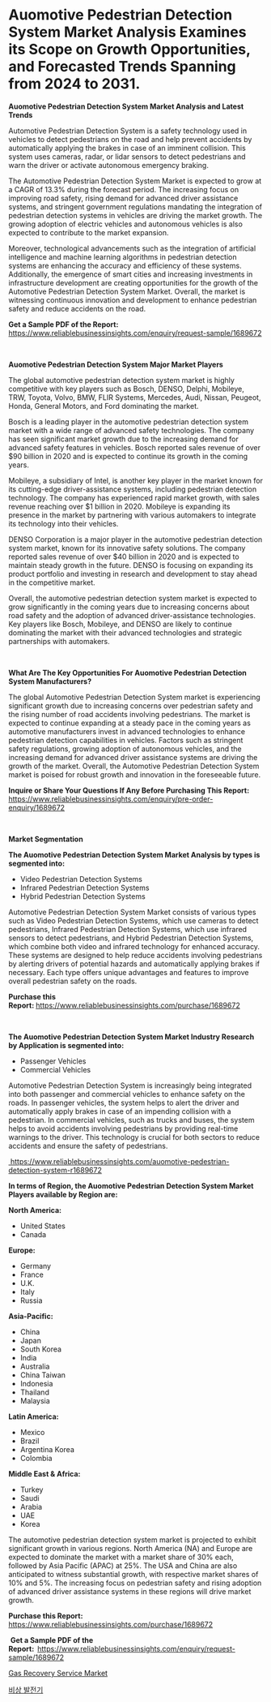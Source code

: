 <p><h1>Auomotive Pedestrian Detection System Market Analysis Examines its Scope on Growth Opportunities, and Forecasted Trends Spanning from 2024 to 2031.</h1></p><p><strong>Auomotive Pedestrian Detection System Market Analysis and Latest Trends</strong></p>
<p><p>Automotive Pedestrian Detection System is a safety technology used in vehicles to detect pedestrians on the road and help prevent accidents by automatically applying the brakes in case of an imminent collision. This system uses cameras, radar, or lidar sensors to detect pedestrians and warn the driver or activate autonomous emergency braking.</p><p>The Automotive Pedestrian Detection System Market is expected to grow at a CAGR of 13.3% during the forecast period. The increasing focus on improving road safety, rising demand for advanced driver assistance systems, and stringent government regulations mandating the integration of pedestrian detection systems in vehicles are driving the market growth. The growing adoption of electric vehicles and autonomous vehicles is also expected to contribute to the market expansion.</p><p>Moreover, technological advancements such as the integration of artificial intelligence and machine learning algorithms in pedestrian detection systems are enhancing the accuracy and efficiency of these systems. Additionally, the emergence of smart cities and increasing investments in infrastructure development are creating opportunities for the growth of the Automotive Pedestrian Detection System Market. Overall, the market is witnessing continuous innovation and development to enhance pedestrian safety and reduce accidents on the road.</p></p>
<p><strong>Get a Sample PDF of the Report:&nbsp;</strong> <a href="https://www.reliablebusinessinsights.com/enquiry/request-sample/1689672">https://www.reliablebusinessinsights.com/enquiry/request-sample/1689672</a></p>
<p>&nbsp;</p>
<p><strong>Auomotive Pedestrian Detection System Major Market Players</strong></p>
<p><p>The global automotive pedestrian detection system market is highly competitive with key players such as Bosch, DENSO, Delphi, Mobileye, TRW, Toyota, Volvo, BMW, FLIR Systems, Mercedes, Audi, Nissan, Peugeot, Honda, General Motors, and Ford dominating the market. </p><p>Bosch is a leading player in the automotive pedestrian detection system market with a wide range of advanced safety technologies. The company has seen significant market growth due to the increasing demand for advanced safety features in vehicles. Bosch reported sales revenue of over $90 billion in 2020 and is expected to continue its growth in the coming years.</p><p>Mobileye, a subsidiary of Intel, is another key player in the market known for its cutting-edge driver-assistance systems, including pedestrian detection technology. The company has experienced rapid market growth, with sales revenue reaching over $1 billion in 2020. Mobileye is expanding its presence in the market by partnering with various automakers to integrate its technology into their vehicles.</p><p>DENSO Corporation is a major player in the automotive pedestrian detection system market, known for its innovative safety solutions. The company reported sales revenue of over $40 billion in 2020 and is expected to maintain steady growth in the future. DENSO is focusing on expanding its product portfolio and investing in research and development to stay ahead in the competitive market.</p><p>Overall, the automotive pedestrian detection system market is expected to grow significantly in the coming years due to increasing concerns about road safety and the adoption of advanced driver-assistance technologies. Key players like Bosch, Mobileye, and DENSO are likely to continue dominating the market with their advanced technologies and strategic partnerships with automakers.</p></p>
<p>&nbsp;</p>
<p><strong>What Are The Key Opportunities For Auomotive Pedestrian Detection System Manufacturers?</strong></p>
<p><p>The global Automotive Pedestrian Detection System market is experiencing significant growth due to increasing concerns over pedestrian safety and the rising number of road accidents involving pedestrians. The market is expected to continue expanding at a steady pace in the coming years as automotive manufacturers invest in advanced technologies to enhance pedestrian detection capabilities in vehicles. Factors such as stringent safety regulations, growing adoption of autonomous vehicles, and the increasing demand for advanced driver assistance systems are driving the growth of the market. Overall, the Automotive Pedestrian Detection System market is poised for robust growth and innovation in the foreseeable future.</p></p>
<p><strong>Inquire or Share Your Questions If Any Before Purchasing This Report:</strong> <a href="https://www.reliablebusinessinsights.com/enquiry/pre-order-enquiry/1689672">https://www.reliablebusinessinsights.com/enquiry/pre-order-enquiry/1689672</a></p>
<p>&nbsp;</p>
<p><strong>Market Segmentation</strong></p>
<p><strong>The Auomotive Pedestrian Detection System Market Analysis by types is segmented into:</strong></p>
<p><ul><li>Video Pedestrian Detection Systems</li><li>Infrared Pedestrian Detection Systems</li><li>Hybrid Pedestrian Detection Systems</li></ul></p>
<p><p>Automotive Pedestrian Detection System Market consists of various types such as Video Pedestrian Detection Systems, which use cameras to detect pedestrians, Infrared Pedestrian Detection Systems, which use infrared sensors to detect pedestrians, and Hybrid Pedestrian Detection Systems, which combine both video and infrared technology for enhanced accuracy. These systems are designed to help reduce accidents involving pedestrians by alerting drivers of potential hazards and automatically applying brakes if necessary. Each type offers unique advantages and features to improve overall pedestrian safety on the roads.</p></p>
<p><strong>Purchase this Report:&nbsp;</strong><a href="https://www.reliablebusinessinsights.com/purchase/1689672">https://www.reliablebusinessinsights.com/purchase/1689672</a></p>
<p>&nbsp;</p>
<p><strong>The Auomotive Pedestrian Detection System Market Industry Research by Application is segmented into:</strong></p>
<p><ul><li>Passenger Vehicles</li><li>Commercial Vehicles</li></ul></p>
<p><p>Automotive Pedestrian Detection System is increasingly being integrated into both passenger and commercial vehicles to enhance safety on the roads. In passenger vehicles, the system helps to alert the driver and automatically apply brakes in case of an impending collision with a pedestrian. In commercial vehicles, such as trucks and buses, the system helps to avoid accidents involving pedestrians by providing real-time warnings to the driver. This technology is crucial for both sectors to reduce accidents and ensure the safety of pedestrians.</p></p>
<p><a href="https://www.reliablebusinessinsights.com/auomotive-pedestrian-detection-system-r1689672">&nbsp;https://www.reliablebusinessinsights.com/auomotive-pedestrian-detection-system-r1689672</a></p>
<p><strong>In terms of Region, the Auomotive Pedestrian Detection System Market Players available by Region are:</strong></p>
<p>
    <p> <strong> North America: </strong>
        <ul>
            <li>United States</li>
            <li>Canada</li>
        </ul>
        </p> 
    <p> <strong> Europe: </strong>
        <ul>
            <li>Germany</li>
            <li>France</li>
            <li>U.K.</li>
            <li>Italy</li>
            <li>Russia</li>
        </ul>
        </p> 
    <p> <strong> Asia-Pacific: </strong>
        <ul>
            <li>China</li>
            <li>Japan</li>
            <li>South Korea</li>
            <li>India</li>
            <li>Australia</li>
            <li>China Taiwan</li>
            <li>Indonesia</li>
            <li>Thailand</li>
            <li>Malaysia</li>
        </ul>
        </p> 
    <p> <strong> Latin America: </strong>
        <ul>
            <li>Mexico</li>
            <li>Brazil</li>
            <li>Argentina Korea</li>
            <li>Colombia</li>
        </ul>
        </p> 
    <p> <strong> Middle East & Africa: </strong>
        <ul>
            <li>Turkey</li>
            <li>Saudi</li>
            <li>Arabia</li>
            <li>UAE</li>
            <li>Korea</li>
        </ul>
    </p>
    </p>
<p><p>The automotive pedestrian detection system market is projected to exhibit significant growth in various regions. North America (NA) and Europe are expected to dominate the market with a market share of 30% each, followed by Asia Pacific (APAC) at 25%. The USA and China are also anticipated to witness substantial growth, with respective market shares of 10% and 5%. The increasing focus on pedestrian safety and rising adoption of advanced driver assistance systems in these regions will drive market growth.</p></p>
<p><strong>Purchase this Report: </strong><a href="https://www.reliablebusinessinsights.com/purchase/1689672">https://www.reliablebusinessinsights.com/purchase/1689672</a></p>
<p>&nbsp;<strong>Get a Sample PDF of the Report:&nbsp;&nbsp;</strong><a href="https://www.reliablebusinessinsights.com/enquiry/request-sample/1689672">https://www.reliablebusinessinsights.com/enquiry/request-sample/1689672</a></p>
<p><strong></strong></p>
<p><p><a href="https://github.com/tyleolden34345/Market-Research-Report-List-1/blob/main/gas-recovery-service-market.md">Gas Recovery Service Market</a></p><p><a href="https://github.com/xvz497517413/Market-Research-Report-List-3/blob/main/5716753186135.md">비상 발전기</a></p></p>